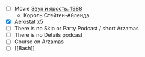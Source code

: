 * [ ] Movie [Звук и ярость. 1988](https://www.kinopoisk.ru/film/221026/)
	* Король Стейтен-Айленда
* [x] Aerostat x5
* [ ] There is no Skip or Party Podcast / short Arzamas
* [ ] There is no Details podcast
* [ ] Course on Arzamas
* [ ] [[Bash]]